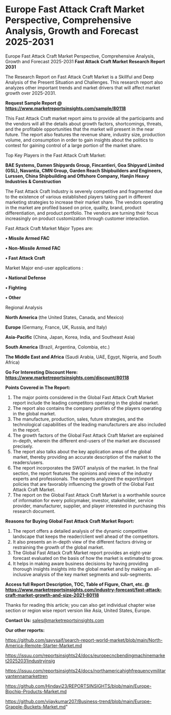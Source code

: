 # Europe Fast Attack Craft Market Perspective, Comprehensive Analysis, Growth and Forecast 2025-2031
Europe Fast Attack Craft Market Perspective, Comprehensive Analysis, Growth and Forecast 2025-2031
<strong>Fast Attack Craft Market Research Report 2031</strong>

The Research Report on Fast Attack Craft Market is a Skillful and Deep Analysis of the Present Situation and Challenges. This research report also analyzes other important trends and market drivers that will affect market growth over 2025-2031.

<strong>Request Sample Report @ <a href=https://www.marketreportsinsights.com/sample/80118>https://www.marketreportsinsights.com/sample/80118</a></strong>

This Fast Attack Craft market report aims to provide all the participants and the vendors will all the details about growth factors, shortcomings, threats, and the profitable opportunities that the market will present in the near future. The report also features the revenue share, industry size, production volume, and consumption in order to gain insights about the politics to contest for gaining control of a large portion of the market share.

Top Key Players in the Fast Attack Craft Market:

<strong>BAE Systems, Damen Shipyards Group, Fincantieri, Goa Shipyard Limited (GSL), Navantia, CMN Group, Garden Reach Shipbuilders and Engineers, Lurssen, China Shipbuilding and Offshore Company, Hanjin Heavy Industries & Construction</strong>

The Fast Attack Craft Industry is severely competitive and fragmented due to the existence of various established players taking part in different marketing strategies to increase their market share. The vendors operating in the market are profiled based on price, quality, brand, product differentiation, and product portfolio. The vendors are turning their focus increasingly on product customization through customer interaction.

Fast Attack Craft Market Major Types are:

<strong>• Missile Armed FAC

• Non-Missile Armed FAC

• Fast Attack Craft</strong>

Market Major end-user applications :

<strong>• National Defense

• Fighting

• Other</strong>

Regional Analysis

</u><strong><b>North America</b></strong> (the United States, Canada, and Mexico)

<strong><b>Europe </b></strong>(Germany, France, UK, Russia, and Italy)

<strong><b>Asia-Pacific</b></strong> (China, Japan, Korea, India, and Southeast Asia)

<strong><b>South America</b></strong> (Brazil, Argentina, Colombia, etc.)

<strong><b>The Middle East and Africa</b></strong> (Saudi Arabia, UAE, Egypt, Nigeria, and South Africa)

<strong>Go For Interesting Discount Here: <a href=https://www.marketreportsinsights.com/discount/80118>https://www.marketreportsinsights.com/discount/80118</a></strong>

<strong>Points Covered in The Report:</strong>
<ol>
  <li>The major points considered in the Global Fast Attack Craft Market report include the leading competitors operating in the global market.</li>
  <li>The report also contains the company profiles of the players operating in the global market.</li>
  <li>The manufacture, production, sales, future strategies, and the technological capabilities of the leading manufacturers are also included in the report.</li>
  <li>The growth factors of the Global Fast Attack Craft Market are explained in-depth, wherein the different end-users of the market are discussed precisely.</li>
  <li>The report also talks about the key application areas of the global market, thereby providing an accurate description of the market to the readers/users.</li>
  <li>The report incorporates the SWOT analysis of the market. In the final section, the report features the opinions and views of the industry experts and professionals. The experts analyzed the export/import policies that are favorably influencing the growth of the Global Fast Attack Craft Market.</li>
  <li>The report on the Global Fast Attack Craft Market is a worthwhile source of information for every policymaker, investor, stakeholder, service provider, manufacturer, supplier, and player interested in purchasing this research document.</li>
</ol>
<strong>Reasons for Buying Global Fast Attack Craft Market Report:</strong>

<ol>
  <li>The report offers a detailed analysis of the dynamic competitive landscape that keeps the reader/client well ahead of the competitors.</li>
  <li>It also presents an in-depth view of the different factors driving or restraining the growth of the global market.</li>
  <li>The Global Fast Attack Craft Market report provides an eight-year forecast evaluated on the basis of how the market is estimated to grow.</li>
  <li>It helps in making aware business decisions by having providing thorough insights insights into the global market and by making an all-inclusive analysis of the key market segments and sub-segments.</li>
</ol>
<strong>Access full Report Description, TOC, Table of Figure, Chart, etc. @ <a href=https://www.marketreportsinsights.com/industry-forecast/fast-attack-craft-market-growth-and-size-2021-80118>https://www.marketreportsinsights.com/industry-forecast/fast-attack-craft-market-growth-and-size-2021-80118</a></strong>


Thanks for reading this article; you can also get individual chapter wise section or region wise report version like Asia, United States, Europe.

<strong>Contact Us:</strong>
sales@marketreportsinsights.com

<strong>Our other reports:</strong>

<a href=https://github.com/sayysaif/search-report-world-market/blob/main/North-America-Remote-Starter-Market.md>https://github.com/sayysaif/search-report-world-market/blob/main/North-America-Remote-Starter-Market.md</a>

<a href=https://issuu.com/reportsinsights24/docs/europecncbendingmachinemarket20252031industryinsig>https://issuu.com/reportsinsights24/docs/europecncbendingmachinemarket20252031industryinsig</a>

<a href=https://issuu.com/reportsinsights24/docs/northamericahighfrequencymilitaryantennamarkettren>https://issuu.com/reportsinsights24/docs/northamericahighfrequencymilitaryantennamarkettren</a>

<a href=https://github.com/Hindavi23/REPORTSINSIGHTS/blob/main/Europe-Biochip-Products-Market.md>https://github.com/Hindavi23/REPORTSINSIGHTS/blob/main/Europe-Biochip-Products-Market.md</a>

<a href=https://github.com/vijaykumar207/Business-trend/blob/main/Europe-Grapple-Buckets-Market.md>https://github.com/vijaykumar207/Business-trend/blob/main/Europe-Grapple-Buckets-Market.md</a>"
